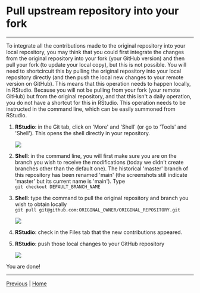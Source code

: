 # Pull upstream repository into your fork

***

To integrate all the contributions made to the original repository into your local repository, you may think that you could first integrate the changes from the original repository into your fork (your GitHub version) and then pull your fork (to update your local copy), but this is not possible. You will need to shortcircuit this by pulling the original repository into your local repository directly (and then push the local new changes to your remote version on GitHub). This means that this operation needs to happen locally, in RStudio. Because you will not be pulling from your fork (your remote GitHub) but from the original repository, and that this isn't a daily operation, you do not have a shortcut for this in RStudio. This operation needs to be instructed in the command line, which can be easily summoned from RStudio.

1. **RStudio**: in the Git tab, click on 'More' and 'Shell' (or go to 'Tools' and 'Shell'). This opens the shell directly in your repository.

    ![](./assets/open-shell.png)

2. **Shell**: in the command line, you will first make sure you are on the branch you wish to receive the modifications (today we didn't create branches other than the default one). The historical 'master' branch of this repository has been renamed 'main' (the screenshots still indicate 'master' but its current name is 'main'). Type  
    `git checkout DEFAULT_BRANCH_NAME` 

3. **Shell**: type the command to pull the original repository and branch you wish to obtain locally  
    `git pull git@github.com:ORIGINAL_OWNER/ORIGINAL_REPOSITORY.git`

    ![](./assets/command-line.png)

4. **RStudio**: check in the Files tab that the new contributions appeared.

5. **RStudio**: push those local changes to your GitHub repository

    ![](./assets/final-push.png)


You are done!

***

[Previous](./merge.md) | [Home](./README.md)
